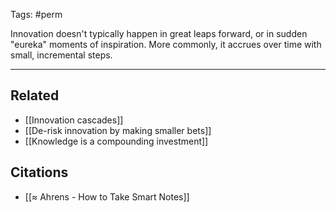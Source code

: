 Tags: #perm

Innovation doesn't typically happen in great leaps forward, or in sudden "eureka" moments of inspiration. More commonly, it accrues over time with small, incremental steps. 

---
## Related
- [[Innovation cascades]]
- [[De-risk innovation by making smaller bets]]
- [[Knowledge is a compounding investment]]

## Citations
- [[≈ Ahrens - How to Take Smart Notes]]